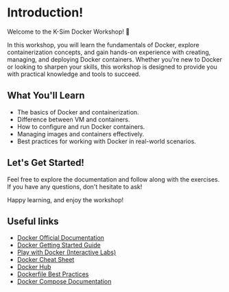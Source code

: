 # Introduction!

Welcome to the K-Sim Docker Workshop! 🚀

In this workshop, you will learn the fundamentals of Docker, explore containerization concepts, and gain hands-on experience with creating, managing, and deploying Docker containers. Whether you're new to Docker or looking to sharpen your skills, this workshop is designed to provide you with practical knowledge and tools to succeed.

## What You'll Learn
- The basics of Docker and containerization.
- Difference between VM and containers. 
- How to configure and run Docker containers.
- Managing images and containers effectively.
- Best practices for working with Docker in real-world scenarios.

## Let's Get Started!
Feel free to explore the documentation and follow along with the exercises. If you have any questions, don't hesitate to ask!

Happy learning, and enjoy the workshop!

## Useful links
- [Docker Official Documentation](https://docs.docker.com/)
- [Docker Getting Started Guide](https://docs.docker.com/get-started/)
- [Play with Docker (Interactive Labs)](https://labs.play-with-docker.com/)
- [Docker Cheat Sheet](https://dockerlabs.collabnix.com/docker/cheatsheet/)
- [Docker Hub](https://hub.docker.com/)
- [Dockerfile Best Practices](https://docs.docker.com/develop/develop-images/dockerfile_best-practices/)
- [Docker Compose Documentation](https://docs.docker.com/compose/)
